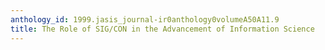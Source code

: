 ```yaml
---
anthology_id: 1999.jasis_journal-ir0anthology0volumeA50A11.9
title: The Role of SIG/CON in the Advancement of Information Science
---
```

